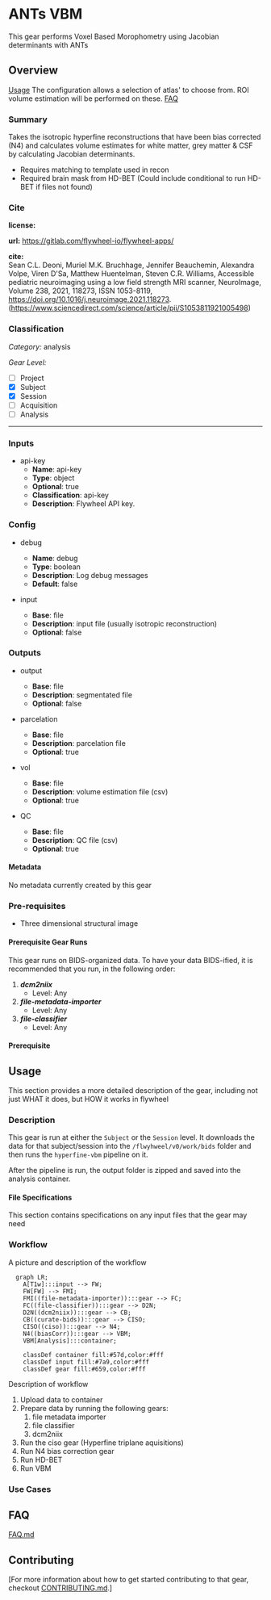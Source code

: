 # ANTs VBM

This gear performs Voxel Based Morophometry using Jacobian determinants with ANTs


## Overview

[Usage](#usage)
The configuration allows a selection of atlas' to choose from. ROI volume estimation will be performed on these.
[FAQ](#faq)

### Summary
Takes the isotropic hyperfine reconstructions that have been bias corrected (N4) and calculates volume estimates for white matter, grey matter & CSF by calculating Jacobian determinants. 
- Requires matching to template used in recon
- Required brain mask from HD-BET (Could include conditional to run HD-BET if files not found)

### Cite

**license:**


**url:** <https://gitlab.com/flywheel-io/flywheel-apps/>

**cite:**  
Sean C.L. Deoni, Muriel M.K. Bruchhage, Jennifer Beauchemin, Alexandra Volpe, Viren D'Sa, Matthew Huentelman, Steven C.R. Williams,
Accessible pediatric neuroimaging using a low field strength MRI scanner, NeuroImage, Volume 238, 2021, 118273, ISSN 1053-8119,
https://doi.org/10.1016/j.neuroimage.2021.118273.
(https://www.sciencedirect.com/science/article/pii/S1053811921005498)

### Classification

*Category:* analysis

*Gear Level:*

* [ ] Project
* [x] Subject
* [x] Session
* [ ] Acquisition
* [ ] Analysis

----

### Inputs

* api-key
  * **Name**: api-key
  * **Type**: object
  * **Optional**: true
  * **Classification**: api-key
  * **Description**: Flywheel API key.

### Config

* debug
  * **Name**: debug
  * **Type**: boolean
  * **Description**: Log debug messages
  * **Default**: false

* input
  * **Base**: file
  * **Description**: input file (usually isotropic reconstruction)
  * **Optional**: false

### Outputs
* output
  * **Base**: file
  * **Description**: segmentated file 
  * **Optional**: false

* parcelation
  * **Base**: file
  * **Description**: parcelation file 
  * **Optional**: true

* vol
  * **Base**: file
  * **Description**: volume estimation file (csv)
  * **Optional**: true

* QC
  * **Base**: file
  * **Description**: QC file (csv)
  * **Optional**: true


#### Metadata

No metadata currently created by this gear

### Pre-requisites

- Three dimensional structural image

#### Prerequisite Gear Runs

This gear runs on BIDS-organized data. To have your data BIDS-ified, it is recommended
that you run, in the following order:

1. ***dcm2niix***
    * Level: Any
2. ***file-metadata-importer***
    * Level: Any
3. ***file-classifier***
    * Level: Any

#### Prerequisite

## Usage

This section provides a more detailed description of the gear, including not just WHAT
it does, but HOW it works in flywheel

### Description

This gear is run at either the `Subject` or the `Session` level. It downloads the data
for that subject/session into the `/flwyhweel/v0/work/bids` folder and then runs the
`hyperfine-vbm` pipeline on it.

After the pipeline is run, the output folder is zipped and saved into the analysis
container.

#### File Specifications

This section contains specifications on any input files that the gear may need

### Workflow

A picture and description of the workflow

```mermaid
  graph LR;
    A[T1w]:::input --> FW;
    FW[FW] --> FMI;
    FMI((file-metadata-importer)):::gear --> FC;
    FC((file-classifier)):::gear --> D2N;
    D2N((dcm2niix)):::gear --> CB;
    CB((curate-bids)):::gear --> CISO;
    CISO((ciso)):::gear --> N4;
    N4((biasCorr)):::gear --> VBM;
    VBM[Analysis]:::container;
    
    classDef container fill:#57d,color:#fff
    classDef input fill:#7a9,color:#fff
    classDef gear fill:#659,color:#fff
```

Description of workflow

1. Upload data to container
2. Prepare data by running the following gears:
   1. file metadata importer
   2. file classifier
   3. dcm2niix
3. Run the ciso gear (Hyperfine triplane aquisitions)
4. Run N4 bias correction gear
5. Run HD-BET
6. Run VBM

### Use Cases

## FAQ

[FAQ.md](FAQ.md)

## Contributing

[For more information about how to get started contributing to that gear,
checkout [CONTRIBUTING.md](CONTRIBUTING.md).]
